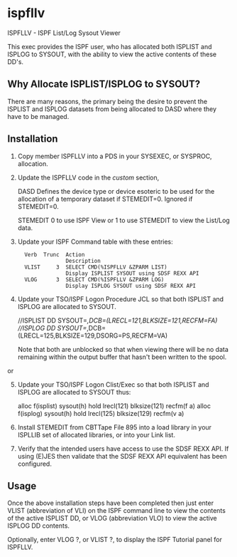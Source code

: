 # ispfllv
ISPFLLV - ISPF List/Log Sysout Viewer

This exec provides the ISPF user, who has allocated both ISPLIST and ISPLOG
to SYSOUT, with the ability to view the active contents of these DD's.

Why Allocate ISPLIST/ISPLOG to SYSOUT?
--------------------------------------

There are many reasons, the primary being the desire to prevent the
ISPLIST and ISPLOG datasets from being allocated to DASD where they have
to be managed.


Installation
------------

 1. Copy member ISPFLLV into a PDS in your SYSEXEC, or SYSPROC, allocation.

 2. Update the ISPFLLV code in the *custom* section,

    DASD     Defines the device type or device esoteric to be used
             for the allocation of a temporary dataset if STEMEDIT=0.
             Ignored if STEMEDIT=0.

    STEMEDIT 0 to use ISPF View or 1 to use STEMEDIT to view the
             List/Log data.


 3. Update your ISPF Command table with these entries:

          Verb  Trunc  Action
                       Description
          VLIST     3  SELECT CMD(%ISPFLLV &ZPARM LIST)
                       Display ISPLIST SYSOUT using SDSF REXX API
          VLOG      3  SELECT CMD(%ISPFLLV &ZPARM LOG)
                       Display ISPLOG SYSOUT using SDSF REXX API

 4. Update your TSO/ISPF Logon Procedure JCL so that both ISPLIST and ISPLOG
    are allocated to SYSOUT.

    //ISPLIST  DD SYSOUT=*,DCB=(LRECL=121,BLKSIZE=121,RECFM=FA)
    //ISPLOG   DD SYSOUT=*,DCB=(LRECL=125,BLKSIZE=129,DSORG=PS,RECFM=VA)

    Note that both are unblocked so that when viewing there will be no
    data remaining within the output buffer that hasn't been written to
    the spool.

or

 5. Update your TSO/ISPF Logon Clist/Exec so that both ISPLIST and ISPLOG
    are allocated to SYSOUT thus:

    alloc f(isplist) sysout(h) hold lrecl(121) blksize(121) recfm(f a)
    alloc f(isplog)  sysout(h) hold lrecl(125) blksize(129) recfm(v a)

 6. Install STEMEDIT from CBTTape File 895 into a load library in your
    ISPLLIB set of allocated libraries, or into your Link list.

 7. Verify that the intended users have access to use the SDSF REXX API.
    If using (E)JES then validate that the SDSF REXX API equivalent has
    been configured.

Usage
-----

Once the above installation steps have been completed then just enter
VLIST (abbreviation of VLI) on the ISPF command line to view the contents
of the active ISPLIST DD, or VLOG (abbreviation VLO) to view the active
ISPLOG DD contents.

Optionally, enter VLOG ?, or VLIST ?, to display the ISPF Tutorial panel
for ISPFLLV.
